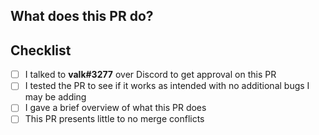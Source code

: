 ## What does this PR do?
<!--Describe what the PR does here-->

## Checklist
* [ ] I talked to **valk#3277** over Discord to get approval on this PR
* [ ] I tested the PR to see if it works as intended with no additional bugs I may be adding
* [ ] I gave a brief overview of what this PR does
* [ ] This PR presents little to no merge conflicts <!--Avoid merge conflicts by communicating with the team-->
